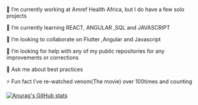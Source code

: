🔭 I’m currently working at Amref Health Africa, but I do have a few solo projects 

🌱 I’m currently learning REACT, ANGULAR ,SQL and JAVASCRIPT

👯 I’m looking to collaborate on Flutter ,Angular and Javascript

🤝 I’m looking for help with any of my public repositories for any improvements or corrections

💬 Ask me about best practices

⚡ Fun fact I've re-watched venom(The movie) over 100times and counting

[![Anurag's GitHub stats](https://github-readme-stats.vercel.app/api?username=dennohkiragu)](https://github.com/anuraghazra/github-readme-stats)
